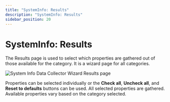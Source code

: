 ```yaml
---
title: "SystemInfo: Results"
description: "SystemInfo: Results"
sidebar_position: 20
---
```


# SystemInfo: Results

The Results page is used to select which properties are gathered out of those available for the
category. It is a wizard page for all categories.

![System Info Data Collector Wizard Results page](/img/product_docs/accessanalyzer/12.0/admin/datacollector/systeminfo/results.webp)

Properties can be selected individually or the **Check all**, **Uncheck all**, and **Reset to
defaults** buttons can be used. All selected properties are gathered. Available properties vary
based on the category selected.
